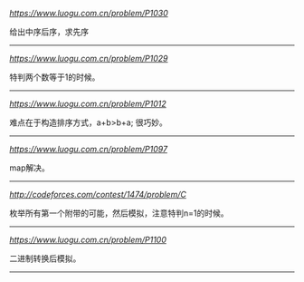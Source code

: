 *https://www.luogu.com.cn/problem/P1030*

给出中序后序，求先序

---

*https://www.luogu.com.cn/problem/P1029*

特判两个数等于1的时候。

---

*https://www.luogu.com.cn/problem/P1012*

难点在于构造排序方式，a+b>b+a;
很巧妙。

---

*https://www.luogu.com.cn/problem/P1097*

map解决。

---

*http://codeforces.com/contest/1474/problem/C*

枚举所有第一个附带的可能，然后模拟，注意特判n=1的时候。

---

*https://www.luogu.com.cn/problem/P1100*

二进制转换后模拟。

---
